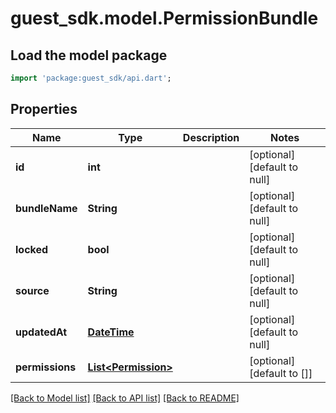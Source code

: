 # guest_sdk.model.PermissionBundle

## Load the model package
```dart
import 'package:guest_sdk/api.dart';
```

## Properties
Name | Type | Description | Notes
------------ | ------------- | ------------- | -------------
**id** | **int** |  | [optional] [default to null]
**bundleName** | **String** |  | [optional] [default to null]
**locked** | **bool** |  | [optional] [default to null]
**source** | **String** |  | [optional] [default to null]
**updatedAt** | [**DateTime**](DateTime.md) |  | [optional] [default to null]
**permissions** | [**List&lt;Permission&gt;**](Permission.md) |  | [optional] [default to []]

[[Back to Model list]](../README.md#documentation-for-models) [[Back to API list]](../README.md#documentation-for-api-endpoints) [[Back to README]](../README.md)


